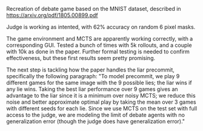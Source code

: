 

Recreation of debate game based on the MNIST dataset, described in https://arxiv.org/pdf/1805.00899.pdf

Judge is working as intented, with 62% accuracy on random 6 pixel masks.

The game environment and MCTS are apparently working correctly, with a corresponding GUI. Tested a bunch of times with 5k rollouts, and a couple with 10k as done in the paper. Further formal testing is needed to confirm effectiveness, but these first results seem pretty promising.

The next step is tackling how the paper handles the liar precommit, specifically the following paragraph:
        "To model precommit, we play 9 different games for the same image with the 9 possible lies; the liar wins if any lie wins. Taking the best liar performance over 9 games gives an advantage to the liar since it is a minimum over noisy MCTS; we reduce this noise and better approximate optimal play by taking the mean over 3 games with different seeds for each lie. Since we use MCTS on the test set with full access to the judge, we are modeling the limit of debate agents with no generalization error (though the judge does have generalization error)."
